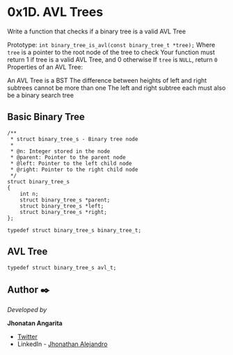 # 0x1D. AVL Trees

Write a function that checks if a binary tree is a valid AVL Tree

Prototype: ```int binary_tree_is_avl(const binary_tree_t *tree);```
Where ```tree``` is a pointer to the root node of the tree to check
Your function must return 1 if tree is a valid AVL Tree, and 0 otherwise
If ```tree``` is ```NULL```, return ```0```
Properties of an AVL Tree:

An AVL Tree is a BST
The difference between heights of left and right subtrees cannot be more than one
The left and right subtree each must also be a binary search tree

## Basic Binary Tree

```
/**
 * struct binary_tree_s - Binary tree node
 *
 * @n: Integer stored in the node
 * @parent: Pointer to the parent node
 * @left: Pointer to the left child node
 * @right: Pointer to the right child node
 */
struct binary_tree_s
{
    int n;
    struct binary_tree_s *parent;
    struct binary_tree_s *left;
    struct binary_tree_s *right;
};

typedef struct binary_tree_s binary_tree_t;
```

## AVL Tree
```
typedef struct binary_tree_s avl_t;
```


## Author ✒️

_Developed by_

**Jhonatan Angarita**

- [Twitter](https://twitter.com/Alejandro_Angar)
- LinkedIn - [Jhonathan Alejandro](https://github.com/JhonathanAlejandro01)
